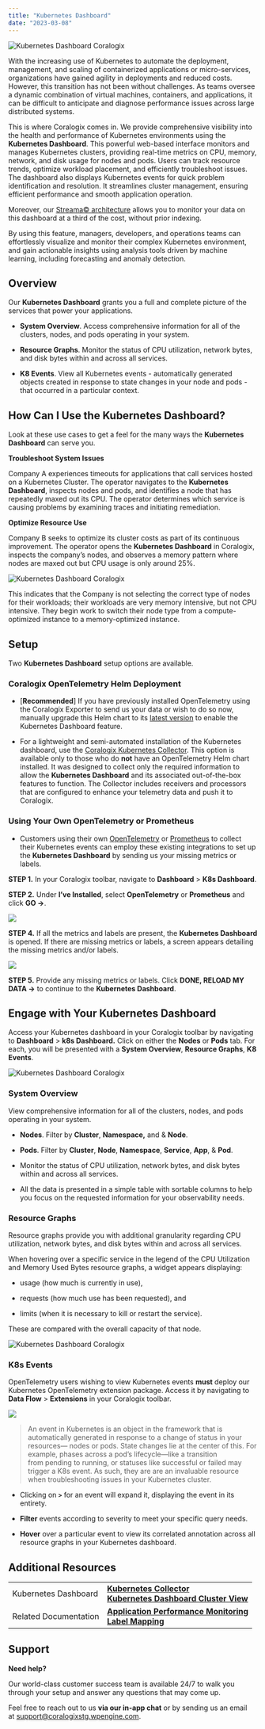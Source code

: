 ```yaml
---
title: "Kubernetes Dashboard"
date: "2023-03-08"
---
```


![Kubernetes Dashboard Coralogix](images/Untitled-41-854x1024.png)

With the increasing use of Kubernetes to automate the deployment, management, and scaling of containerized applications or micro-services, organizations have gained agility in deployments and reduced costs. However, this transition has not been without challenges. As teams oversee a dynamic combination of virtual machines, containers, and applications, it can be difficult to anticipate and diagnose performance issues across large distributed systems.

This is where Coralogix comes in. We provide comprehensive visibility into the health and performance of Kubernetes environments using the **Kubernetes Dashboard**. This powerful web-based interface monitors and manages Kubernetes clusters, providing real-time metrics on CPU, memory, network, and disk usage for nodes and pods. Users can track resource trends, optimize workload placement, and efficiently troubleshoot issues. The dashboard also displays Kubernetes events for quick problem identification and resolution. It streamlines cluster management, ensuring efficient performance and smooth application operation.

Moreover, our [Streama© architecture](https://coralogixstg.wpengine.com/how-it-works/) allows you to monitor your data on this dashboard at a third of the cost, without prior indexing.

By using this feature, managers, developers, and operations teams can effortlessly visualize and monitor their complex Kubernetes environment, and gain actionable insights using analysis tools driven by machine learning, including forecasting and anomaly detection.

## Overview

Our **Kubernetes Dashboard** grants you a full and complete picture of the services that power your applications.

- **System Overview**. Access comprehensive information for all of the clusters, nodes, and pods operating in your system.

- **Resource Graphs**. Monitor the status of CPU utilization, network bytes, and disk bytes within and across all services.

- **K8 Events**. View all Kubernetes events - automatically generated objects created in response to state changes in your node and pods - that occurred in a particular context.

## **How Can I Use the Kubernetes Dashboard?**

Look at these use cases to get a feel for the many ways the **Kubernetes Dashboard** can serve you.

**Troubleshoot System Issues**

Company A experiences timeouts for applications that call services hosted on a Kubernetes Cluster. The operator navigates to the **Kubernetes Dashboard**, inspects nodes and pods, and identifies a node that has repeatedly maxed out its CPU. The operator determines which service is causing problems by examining traces and initiating remediation.

**Optimize Resource Use**

Company B seeks to optimize its cluster costs as part of its continuous improvement. The operator opens the **Kubernetes Dashboard** in Coralogix, inspects the company’s nodes, and observes a memory pattern where nodes are maxed out but CPU usage is only around 25%.

![Kubernetes Dashboard Coralogix](images/widget-1024x355.png)

This indicates that the Company is not selecting the correct type of nodes for their workloads; their workloads are very memory intensive, but not CPU intensive. They begin work to switch their node type from a compute-optimized instance to a memory-optimized instance.

## Setup

Two **Kubernetes Dashboard** setup options are available.

### Coralogix OpenTelemetry Helm Deployment

- \[**Recommended**\] If you have previously installed OpenTelemetry using the Coralogix Exporter to send us your data or wish to do so now, manually upgrade this Helm chart to its [latest version](https://github.com/coralogix/telemetry-shippers/tree/master/otel-integration/k8s-helm) to enable the Kubernetes Dashboard feature.

- For a lightweight and semi-automated installation of the Kubernetes dashboard, use the [Coralogix Kubernetes Collector](http://www.coralogixstg.wpengine.com/docs/kubernetes-collector). This option is available only to those who do **not** have an OpenTelemetry Helm chart installed. It was designed to collect only the required information to allow the **Kubernetes Dashboard** and its associated out-of-the-box features to function. The Collector includes receivers and processors that are configured to enhance your telemetry data and push it to Coralogix.

### Using Your Own OpenTelemetry or Prometheus

- Customers using their own [OpenTelemetry](https://coralogixstg.wpengine.com/docs/opentelemetry/) or [Prometheus](https://coralogixstg.wpengine.com/docs/prometheus/) to collect their Kubernetes events can employ these existing integrations to set up the **Kubernetes Dashboard** by sending us your missing metrics or labels.

**STEP 1.** In your Coralogix toolbar, navigate to **Dashboard** > **K8s Dashboard**.

**STEP 2.** Under **I’ve Installed**, select **OpenTelemetry** or **Prometheus** and click **GO →**.

![](images/Kubernetes-Dashboard-Getting-Started-1-1024x705.png)

**STEP 4.** If all the metrics and labels are present, the **Kubernetes Dashboard** is opened. If there are missing metrics or labels, a screen appears detailing the missing metrics and/or labels.

![](images/Kubernetes-Dashboard-Missing-Metrics-1-1024x673.png)

**STEP 5.** Provide any missing metrics or labels. Click **DONE, RELOAD MY DATA →** to continue to the **Kubernetes Dashboard**.

## Engage with Your Kubernetes Dashboard

Access your Kubernetes dashboard in your Coralogix toolbar by navigating to **Dashboard** > **k8s Dashboard.** Click on either the **Nodes** or **Pods** tab. For each, you will be presented with a **System Overview**, **Resource Graphs**, **K8 Events**.

![Kubernetes Dashboard Coralogix](images/Untitled-42-1024x970.png)

### System Overview

View comprehensive information for all of the clusters, nodes, and pods operating in your system.

- **Nodes**. Filter by **Cluster**, **Namespace,** and & **Node**.

- **Pods**. Filter by **Cluster**, **Node**, **Namespace**, **Service**, **App**, & **Pod**.

- Monitor the status of CPU utilization, network bytes, and disk bytes within and across all services.

- All the data is presented in a simple table with sortable columns to help you focus on the requested information for your observability needs.

### Resource Graphs

Resource graphs provide you with additional granularity regarding CPU utilization, network bytes, and disk bytes within and across all services.

When hovering over a specific service in the legend of the CPU Utilization and Memory Used Bytes resource graphs, a widget appears displaying:

- usage (how much is currently in use),

- requests (how much use has been requested), and

- limits (when it is necessary to kill or restart the service).

These are compared with the overall capacity of that node.

![Kubernetes Dashboard Coralogix](images/Untitled-43-1024x685.png)

### K8s Events

OpenTelemetry users wishing to view Kubernetes events **must** deploy our Kubernetes OpenTelemetry extension package. Access it by navigating to **Data Flow** > **Extensions** in your Coralogix toolbar.

![](images/Screenshot-2024-01-14-at-10.13.31.png)

> An event in Kubernetes is an object in the framework that is automatically generated in response to a change of status in your resources— nodes or pods. State changes lie at the center of this. For example, phases across a pod’s lifecycle—like a transition from pending to running, or statuses like successful or failed may trigger a K8s event. As such, they are are an invaluable resource when troubleshooting issues in your Kubernetes cluster.

- Clicking on **`>`** for an event will expand it, displaying the event in its entirety.

- **Filter** events according to severity to meet your specific query needs.

- **Hover** over a particular event to view its correlated annotation across all resource graphs in your Kubernetes dashboard.

## Additional Resources

<table><tbody><tr><td>Kubernetes Dashboard</td><td><strong><a href="http://www.coralogixstg.wpengine.com/docs/kubernetes-collector">Kubernetes Collector</a></strong><br><strong><a href="http://www.coralogixstg.wpengine.com/docs/kubernetes-dashboard-cluster-view">Kubernetes Dashboard Cluster View</a></strong></td></tr><tr><td>Related Documentation</td><td><strong><a href="https://coralogixstg.wpengine.com/docs/apm/">Application Performance Monitoring</a></strong><br><strong><a href="https://coralogixstg.wpengine.com/docs/label-mapping/">Label Mapping</a></strong></td></tr></tbody></table>

## Support

**Need help?**

Our world-class customer success team is available 24/7 to walk you through your setup and answer any questions that may come up.

Feel free to reach out to us **via our in-app chat** or by sending us an email at [support@coralogixstg.wpengine.com](mailto:support@coralogixstg.wpengine.com).
